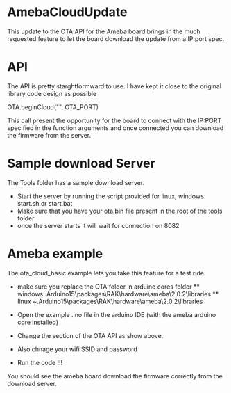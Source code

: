 # AmebaCloudUpdate

This update to the OTA API for the Ameba board brings in the much requested 
feature to let the board download the update from a IP:port spec.

# API
The API is pretty starghtformward to use. I have kept it close to the original library 
code design as possible

OTA.beginCloud("<your IP here>", OTA_PORT)

This call present the opportunity for the board to connect with the IP:PORT specified in the
function arguments and once connected you can download the firmware from the server.

# Sample download Server

The Tools folder has a sample download server. 

* Start the server by running the script provided for linux, windows 
start.sh or start.bat
* Make sure that you have your ota.bin file present in the root of the tools folder
* once the server starts it will wait for connection on 8082

# Ameba example

The ota_cloud_basic example lets you take this feature for a test ride. 

* make sure you replace the OTA folder in arduino cores folder
  ** windows: Arduino15\packages\RAK\hardware\ameba\2.0.2\libraries
  ** linux ~\.Arduino15\packages\RAK\hardware\ameba\2.0.2\libraries

* Open the example .ino file in the arduino IDE (with the ameba arduino core installed)
* Change the section of the OTA API as show above.
* Also chnage your wifi SSID and password
* Run the code !!!

You should see the ameba board download the firmware correctly from the download server. 


